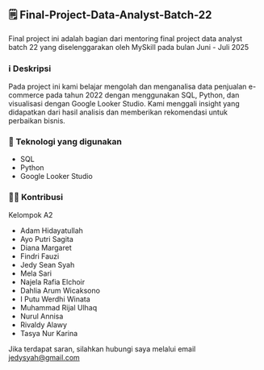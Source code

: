## 🗒️ Final-Project-Data-Analyst-Batch-22

Final project ini adalah bagian dari mentoring final project data analyst batch 22 yang diselenggarakan oleh MySkill pada bulan Juni - Juli 2025

### ℹ️ Deskripsi
Pada project ini kami belajar mengolah dan menganalisa data penjualan e-commerce pada tahun 2022 dengan menggunakan SQL, Python, dan visualisasi dengan Google Looker Studio. Kami menggali insight yang didapatkan dari hasil analisis dan memberikan rekomendasi untuk perbaikan bisnis.

### 🔧 Teknologi yang digunakan
- SQL
- Python
- Google Looker Studio

### 👨‍💼 Kontribusi
Kelompok A2
- Adam Hidayatullah
- Ayo Putri Sagita
- Diana Margaret
- Findri Fauzi
- Jedy Sean Syah
- Mela Sari
- Najela Rafia Elchoir
- Dahlia Arum Wicaksono
- I Putu Werdhi Winata
- Muhammad Rijal Ulhaq
- Nurul Annisa
- Rivaldy Alawy
- Tasya Nur Karina

Jika terdapat saran, silahkan hubungi saya melalui email jedysyah@gmail.com
